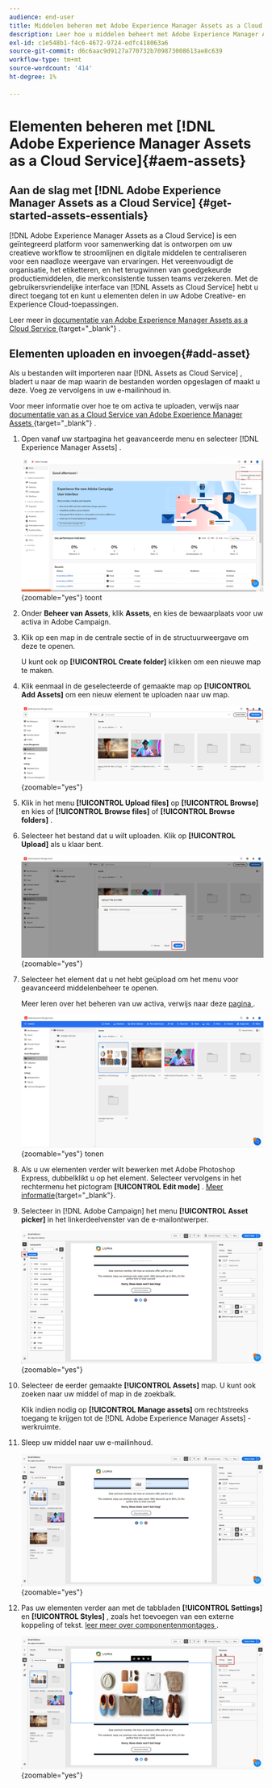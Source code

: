 ```yaml
---
audience: end-user
title: Middelen beheren met Adobe Experience Manager Assets as a Cloud Service
description: Leer hoe u middelen beheert met Adobe Experience Manager Assets as a Cloud Service
exl-id: c1e548b1-f4c6-4672-9724-edfc418063a6
source-git-commit: d6c6aac9d9127a770732b709873008613ae8c639
workflow-type: tm+mt
source-wordcount: '414'
ht-degree: 1%

---
```


# Elementen beheren met [!DNL Adobe Experience Manager Assets as a Cloud Service]{#aem-assets}

## Aan de slag met [!DNL Adobe Experience Manager Assets as a Cloud Service] {#get-started-assets-essentials}

[!DNL Adobe Experience Manager Assets as a Cloud Service] is een geïntegreerd platform voor samenwerking dat is ontworpen om uw creatieve workflow te stroomlijnen en digitale middelen te centraliseren voor een naadloze weergave van ervaringen. Het vereenvoudigt de organisatie, het etiketteren, en het terugwinnen van goedgekeurde productiemiddelen, die merkconsistentie tussen teams verzekeren. Met de gebruikersvriendelijke interface van [!DNL Assets as Cloud Service] hebt u direct toegang tot en kunt u elementen delen in uw Adobe Creative- en Experience Cloud-toepassingen.

Leer meer in [ documentatie van Adobe Experience Manager Assets as a Cloud Service ](https://experienceleague.adobe.com/docs/experience-manager-cloud-service/content/assets/home.html){target="_blank"} .

## Elementen uploaden en invoegen{#add-asset}

Als u bestanden wilt importeren naar [!DNL Assets as Cloud Service] , bladert u naar de map waarin de bestanden worden opgeslagen of maakt u deze. Voeg ze vervolgens in uw e-mailinhoud in.

Voor meer informatie over hoe te om activa te uploaden, verwijs naar [ documentatie van as a Cloud Service van Adobe Experience Manager Assets ](https://experienceleague.adobe.com/docs/experience-manager-cloud-service/content/assets/assets-view/add-delete-assets-view.html){target="_blank"} .

1. Open vanaf uw startpagina het geavanceerde menu en selecteer [!DNL Experience Manager Assets] .

   ![ Schermafbeelding die het geavanceerde menu in Adobe Experience Manager Assets ](assets/assets_1.png){zoomable="yes"} toont

1. Onder **Beheer van Assets**, klik **Assets**, en kies de bewaarplaats voor uw activa in Adobe Campaign.

1. Klik op een map in de centrale sectie of in de structuurweergave om deze te openen.

   U kunt ook op **[!UICONTROL Create folder]** klikken om een nieuwe map te maken.

1. Klik eenmaal in de geselecteerde of gemaakte map op **[!UICONTROL Add Assets]** om een nieuw element te uploaden naar uw map.

   ![ Screenshot die de Add optie van Assets in Adobe Experience Manager Assets toont ](assets/assets_2.png){zoomable="yes"}

1. Klik in het menu **[!UICONTROL Upload files]** op **[!UICONTROL Browse]** en kies of **[!UICONTROL Browse files]** of **[!UICONTROL Browse folders]** .

1. Selecteer het bestand dat u wilt uploaden. Klik op **[!UICONTROL Upload]** als u klaar bent.

   ![ Schermschot die het dossier toont uploadt proces in Adobe Experience Manager Assets ](assets/assets_3.png){zoomable="yes"}

1. Selecteer het element dat u net hebt geüpload om het menu voor geavanceerd middelenbeheer te openen.

   Meer leren over het beheren van uw activa, verwijs naar deze [ pagina ](https://experienceleague.adobe.com/docs/experience-manager-cloud-service/content/assets/assets-view/manage-organize-assets-view.html).

   ![ Schermschot die het geavanceerde menu van het activabeheer in Adobe Experience Manager Assets ](assets/assets_4.png){zoomable="yes"} tonen

1. Als u uw elementen verder wilt bewerken met Adobe Photoshop Express, dubbelklikt u op het element. Selecteer vervolgens in het rechtermenu het pictogram **[!UICONTROL Edit mode]** . [Meer informatie](https://experienceleague.adobe.com/docs/experience-manager-cloud-service/content/assets/assets-view/edit-images-assets-view.html#edit-using-express){target="_blank"}.

1. Selecteer in [!DNL Adobe Campaign] het menu **[!UICONTROL Asset picker]** in het linkerdeelvenster van de e-mailontwerper.

   ![ Schermafbeelding die het menu van de Plukker van Activa in Adobe Campaign toont ](assets/assets_6.png){zoomable="yes"}

1. Selecteer de eerder gemaakte **[!UICONTROL Assets]** map. U kunt ook zoeken naar uw middel of map in de zoekbalk.

   Klik indien nodig op **[!UICONTROL Manage assets]** om rechtstreeks toegang te krijgen tot de [!DNL Adobe Experience Manager Assets] -werkruimte.

1. Sleep uw middel naar uw e-mailinhoud.

   ![ Schermafbeelding die de belemmering-en-dalingsfunctionaliteit voor activa in Adobe Campaign toont ](assets/assets_5.png){zoomable="yes"}

1. Pas uw elementen verder aan met de tabbladen **[!UICONTROL Settings]** en **[!UICONTROL Styles]** , zoals het toevoegen van een externe koppeling of tekst. [ leer meer over componentenmontages ](../email/content-components.md).

   ![ Schermafbeelding die de opties van de activaaanpassing in Adobe Campaign tonen ](assets/assets_7.png){zoomable="yes"}